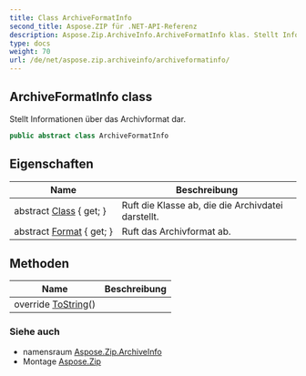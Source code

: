 ```yaml
---
title: Class ArchiveFormatInfo
second_title: Aspose.ZIP für .NET-API-Referenz
description: Aspose.Zip.ArchiveInfo.ArchiveFormatInfo klas. Stellt Informationen über das Archivformat dar.
type: docs
weight: 70
url: /de/net/aspose.zip.archiveinfo/archiveformatinfo/
---
```

## ArchiveFormatInfo class

Stellt Informationen über das Archivformat dar.

```csharp
public abstract class ArchiveFormatInfo
```

## Eigenschaften

| Name | Beschreibung |
| --- | --- |
| abstract [Class](../../aspose.zip.archiveinfo/archiveformatinfo/class/) { get; } | Ruft die Klasse ab, die die Archivdatei darstellt. |
| abstract [Format](../../aspose.zip.archiveinfo/archiveformatinfo/format/) { get; } | Ruft das Archivformat ab. |

## Methoden

| Name | Beschreibung |
| --- | --- |
| override [ToString](../../aspose.zip.archiveinfo/archiveformatinfo/tostring/)() |  |

### Siehe auch

* namensraum [Aspose.Zip.ArchiveInfo](../../aspose.zip.archiveinfo/)
* Montage [Aspose.Zip](../../)


